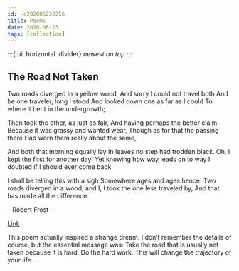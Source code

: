```yaml
---
id: -c202006232256
title: Poems
date: 2020-06-23
tags: [collection]
---
```

:::{.ui .horizontal .divider}
*newest on top*
:::

## The Road Not Taken
Two roads diverged in a yellow wood,
And sorry I could not travel both
And be one traveler, long I stood
And looked down one as far as I could
To where it bent in the undergrowth;

Then took the other, as just as fair,
And having perhaps the better claim
Because it was grassy and wanted wear,
Though as for that the passing there
Had worn them really about the same,

And both that morning equally lay
In leaves no step had trodden black.
Oh, I kept the first for another day!
Yet knowing how way leads on to way
I doubted if I should ever come back.

I shall be telling this with a sigh
Somewhere ages and ages hence:
Two roads diverged in a wood, and I,
I took the one less traveled by,
And that has made all the difference.

– Robert Frost –

[Link](https://bringforth.wordpress.com/tag/the-road-not-taken/)

This poem actually inspired a strange dream. I don’t remember the details of course, but the essential message was: Take the road that is usually not taken because it is hard. Do the hard work. This will change the trajectory of your life.
